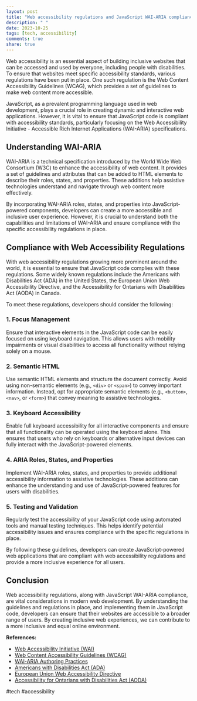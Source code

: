 ```yaml
---
layout: post
title: "Web accessibility regulations and JavaScript WAI-ARIA compliance."
description: " "
date: 2023-10-25
tags: [tech, accessibility]
comments: true
share: true
---
```


Web accessibility is an essential aspect of building inclusive websites that can be accessed and used by everyone, including people with disabilities. To ensure that websites meet specific accessibility standards, various regulations have been put in place. One such regulation is the Web Content Accessibility Guidelines (WCAG), which provides a set of guidelines to make web content more accessible.

JavaScript, as a prevalent programming language used in web development, plays a crucial role in creating dynamic and interactive web applications. However, it is vital to ensure that JavaScript code is compliant with accessibility standards, particularly focusing on the Web Accessibility Initiative - Accessible Rich Internet Applications (WAI-ARIA) specifications.

## Understanding WAI-ARIA

WAI-ARIA is a technical specification introduced by the World Wide Web Consortium (W3C) to enhance the accessibility of web content. It provides a set of guidelines and attributes that can be added to HTML elements to describe their roles, states, and properties. These additions help assistive technologies understand and navigate through web content more effectively.

By incorporating WAI-ARIA roles, states, and properties into JavaScript-powered components, developers can create a more accessible and inclusive user experience. However, it is crucial to understand both the capabilities and limitations of WAI-ARIA and ensure compliance with the specific accessibility regulations in place.

## Compliance with Web Accessibility Regulations

With web accessibility regulations growing more prominent around the world, it is essential to ensure that JavaScript code complies with these regulations. Some widely known regulations include the Americans with Disabilities Act (ADA) in the United States, the European Union Web Accessibility Directive, and the Accessibility for Ontarians with Disabilities Act (AODA) in Canada.

To meet these regulations, developers should consider the following:

### 1. Focus Management

Ensure that interactive elements in the JavaScript code can be easily focused on using keyboard navigation. This allows users with mobility impairments or visual disabilities to access all functionality without relying solely on a mouse.

### 2. Semantic HTML

Use semantic HTML elements and structure the document correctly. Avoid using non-semantic elements (e.g., `<div>` or `<span>`) to convey important information. Instead, opt for appropriate semantic elements (e.g., `<button>`, `<nav>`, or `<form>`) that convey meaning to assistive technologies.

### 3. Keyboard Accessibility

Enable full keyboard accessibility for all interactive components and ensure that all functionality can be operated using the keyboard alone. This ensures that users who rely on keyboards or alternative input devices can fully interact with the JavaScript-powered elements.

### 4. ARIA Roles, States, and Properties

Implement WAI-ARIA roles, states, and properties to provide additional accessibility information to assistive technologies. These additions can enhance the understanding and use of JavaScript-powered features for users with disabilities.

### 5. Testing and Validation

Regularly test the accessibility of your JavaScript code using automated tools and manual testing techniques. This helps identify potential accessibility issues and ensures compliance with the specific regulations in place.

By following these guidelines, developers can create JavaScript-powered web applications that are compliant with web accessibility regulations and provide a more inclusive experience for all users.

## Conclusion

Web accessibility regulations, along with JavaScript WAI-ARIA compliance, are vital considerations in modern web development. By understanding the guidelines and regulations in place, and implementing them in JavaScript code, developers can ensure that their websites are accessible to a broader range of users. By creating inclusive web experiences, we can contribute to a more inclusive and equal online environment.

**References:**

- [Web Accessibility Initiative (WAI)](https://www.w3.org/WAI/)
- [Web Content Accessibility Guidelines (WCAG)](https://www.w3.org/WAI/standards-guidelines/wcag/)
- [WAI-ARIA Authoring Practices](https://www.w3.org/TR/wai-aria-practices-1.1/)
- [Americans with Disabilities Act (ADA)](https://www.ada.gov/)
- [European Union Web Accessibility Directive](https://eur-lex.europa.eu/legal-content/EN/TXT/?uri=CELEX%3A32016L2102)
- [Accessibility for Ontarians with Disabilities Act (AODA)](https://www.aoda.ca/) 

#tech #accessibility